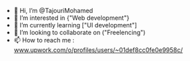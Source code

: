 - 👋 Hi, I’m @TajouriMohamed
- 👀 I’m interested in {"Web development"}
- 🌱 I’m currently learning ["UI development"]
- 💞️ I’m looking to collaborate on ("Freelencing")
- 📫 How to reach me : www.upwork.com/o/profiles/users/~01def8cc0fe0e9958c/

<!---
TajouriMohamed/TajouriMohamed is a ✨ special ✨ repository because its `README.md` (this file) appears on your GitHub profile.
You can click the Preview link to take a look at your changes.
--->
